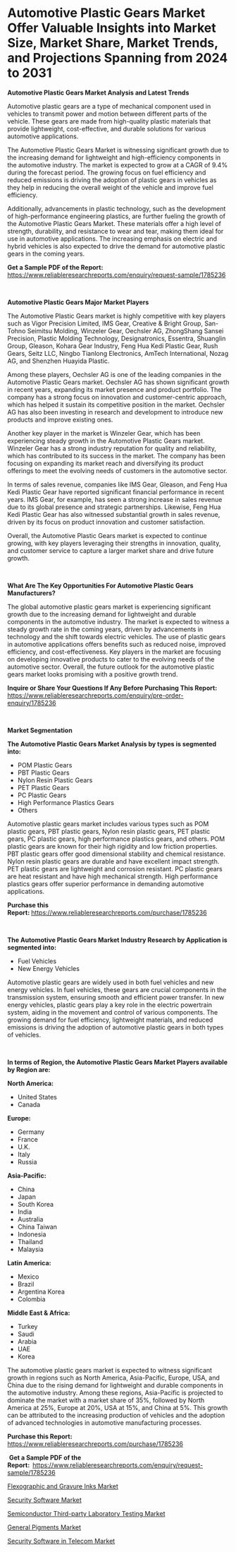 <p><h1>Automotive Plastic Gears Market Offer Valuable Insights into Market Size, Market Share, Market Trends, and Projections Spanning from 2024 to 2031</h1></p><p><strong>Automotive Plastic Gears Market Analysis and Latest Trends</strong></p>
<p><p>Automotive plastic gears are a type of mechanical component used in vehicles to transmit power and motion between different parts of the vehicle. These gears are made from high-quality plastic materials that provide lightweight, cost-effective, and durable solutions for various automotive applications.</p><p>The Automotive Plastic Gears Market is witnessing significant growth due to the increasing demand for lightweight and high-efficiency components in the automotive industry. The market is expected to grow at a CAGR of 9.4% during the forecast period. The growing focus on fuel efficiency and reduced emissions is driving the adoption of plastic gears in vehicles as they help in reducing the overall weight of the vehicle and improve fuel efficiency.</p><p>Additionally, advancements in plastic technology, such as the development of high-performance engineering plastics, are further fueling the growth of the Automotive Plastic Gears Market. These materials offer a high level of strength, durability, and resistance to wear and tear, making them ideal for use in automotive applications. The increasing emphasis on electric and hybrid vehicles is also expected to drive the demand for automotive plastic gears in the coming years.</p></p>
<p><strong>Get a Sample PDF of the Report:&nbsp;</strong> <a href="https://www.reliableresearchreports.com/enquiry/request-sample/1785236">https://www.reliableresearchreports.com/enquiry/request-sample/1785236</a></p>
<p>&nbsp;</p>
<p><strong>Automotive Plastic Gears Major Market Players</strong></p>
<p><p>The Automotive Plastic Gears market is highly competitive with key players such as Vigor Precision Limited, IMS Gear, Creative & Bright Group, San-Tohno Seimitsu Molding, Winzeler Gear, Oechsler AG, ZhongShang Sansei Precision, Plastic Molding Technology, Designatronics, Essentra, Shuanglin Group, Gleason, Kohara Gear Industry, Feng Hua Kedi Plastic Gear, Rush Gears, Seitz LLC, Ningbo Tianlong Electronics, AmTech International, Nozag AG, and Shenzhen Huayida Plastic.</p><p>Among these players, Oechsler AG is one of the leading companies in the Automotive Plastic Gears market. Oechsler AG has shown significant growth in recent years, expanding its market presence and product portfolio. The company has a strong focus on innovation and customer-centric approach, which has helped it sustain its competitive position in the market. Oechsler AG has also been investing in research and development to introduce new products and improve existing ones.</p><p>Another key player in the market is Winzeler Gear, which has been experiencing steady growth in the Automotive Plastic Gears market. Winzeler Gear has a strong industry reputation for quality and reliability, which has contributed to its success in the market. The company has been focusing on expanding its market reach and diversifying its product offerings to meet the evolving needs of customers in the automotive sector.</p><p>In terms of sales revenue, companies like IMS Gear, Gleason, and Feng Hua Kedi Plastic Gear have reported significant financial performance in recent years. IMS Gear, for example, has seen a strong increase in sales revenue due to its global presence and strategic partnerships. Likewise, Feng Hua Kedi Plastic Gear has also witnessed substantial growth in sales revenue, driven by its focus on product innovation and customer satisfaction.</p><p>Overall, the Automotive Plastic Gears market is expected to continue growing, with key players leveraging their strengths in innovation, quality, and customer service to capture a larger market share and drive future growth.</p></p>
<p>&nbsp;</p>
<p><strong>What Are The Key Opportunities For Automotive Plastic Gears Manufacturers?</strong></p>
<p><p>The global automotive plastic gears market is experiencing significant growth due to the increasing demand for lightweight and durable components in the automotive industry. The market is expected to witness a steady growth rate in the coming years, driven by advancements in technology and the shift towards electric vehicles. The use of plastic gears in automotive applications offers benefits such as reduced noise, improved efficiency, and cost-effectiveness. Key players in the market are focusing on developing innovative products to cater to the evolving needs of the automotive sector. Overall, the future outlook for the automotive plastic gears market looks promising with a positive growth trend.</p></p>
<p><strong>Inquire or Share Your Questions If Any Before Purchasing This Report:</strong> <a href="https://www.reliableresearchreports.com/enquiry/pre-order-enquiry/1785236">https://www.reliableresearchreports.com/enquiry/pre-order-enquiry/1785236</a></p>
<p>&nbsp;</p>
<p><strong>Market Segmentation</strong></p>
<p><strong>The Automotive Plastic Gears Market Analysis by types is segmented into:</strong></p>
<p><ul><li>POM Plastic Gears</li><li>PBT Plastic Gears</li><li>Nylon Resin Plastic Gears</li><li>PET Plastic Gears</li><li>PC Plastic Gears</li><li>High Performance Plastics Gears</li><li>Others</li></ul></p>
<p><p>Automotive plastic gears market includes various types such as POM plastic gears, PBT plastic gears, Nylon resin plastic gears, PET plastic gears, PC plastic gears, high performance plastics gears, and others. POM plastic gears are known for their high rigidity and low friction properties. PBT plastic gears offer good dimensional stability and chemical resistance. Nylon resin plastic gears are durable and have excellent impact strength. PET plastic gears are lightweight and corrosion resistant. PC plastic gears are heat resistant and have high mechanical strength. High performance plastics gears offer superior performance in demanding automotive applications.</p></p>
<p><strong>Purchase this Report:&nbsp;</strong><a href="https://www.reliableresearchreports.com/purchase/1785236">https://www.reliableresearchreports.com/purchase/1785236</a></p>
<p>&nbsp;</p>
<p><strong>The Automotive Plastic Gears Market Industry Research by Application is segmented into:</strong></p>
<p><ul><li>Fuel Vehicles</li><li>New Energy Vehicles</li></ul></p>
<p><p>Automotive plastic gears are widely used in both fuel vehicles and new energy vehicles. In fuel vehicles, these gears are crucial components in the transmission system, ensuring smooth and efficient power transfer. In new energy vehicles, plastic gears play a key role in the electric powertrain system, aiding in the movement and control of various components. The growing demand for fuel efficiency, lightweight materials, and reduced emissions is driving the adoption of automotive plastic gears in both types of vehicles.</p></p>
<p>&nbsp;</p>
<p><strong>In terms of Region, the Automotive Plastic Gears Market Players available by Region are:</strong></p>
<p>
    <p> <strong> North America: </strong>
        <ul>
            <li>United States</li>
            <li>Canada</li>
        </ul>
        </p> 
    <p> <strong> Europe: </strong>
        <ul>
            <li>Germany</li>
            <li>France</li>
            <li>U.K.</li>
            <li>Italy</li>
            <li>Russia</li>
        </ul>
        </p> 
    <p> <strong> Asia-Pacific: </strong>
        <ul>
            <li>China</li>
            <li>Japan</li>
            <li>South Korea</li>
            <li>India</li>
            <li>Australia</li>
            <li>China Taiwan</li>
            <li>Indonesia</li>
            <li>Thailand</li>
            <li>Malaysia</li>
        </ul>
        </p> 
    <p> <strong> Latin America: </strong>
        <ul>
            <li>Mexico</li>
            <li>Brazil</li>
            <li>Argentina Korea</li>
            <li>Colombia</li>
        </ul>
        </p> 
    <p> <strong> Middle East & Africa: </strong>
        <ul>
            <li>Turkey</li>
            <li>Saudi</li>
            <li>Arabia</li>
            <li>UAE</li>
            <li>Korea</li>
        </ul>
    </p>
    </p>
<p><p>The automotive plastic gears market is expected to witness significant growth in regions such as North America, Asia-Pacific, Europe, USA, and China due to the rising demand for lightweight and durable components in the automotive industry. Among these regions, Asia-Pacific is projected to dominate the market with a market share of 35%, followed by North America at 25%, Europe at 20%, USA at 15%, and China at 5%. This growth can be attributed to the increasing production of vehicles and the adoption of advanced technologies in automotive manufacturing processes.</p></p>
<p><strong>Purchase this Report: </strong><a href="https://www.reliableresearchreports.com/purchase/1785236">https://www.reliableresearchreports.com/purchase/1785236</a></p>
<p>&nbsp;<strong>Get a Sample PDF of the Report:&nbsp;&nbsp;</strong><a href="https://www.reliableresearchreports.com/enquiry/request-sample/1785236">https://www.reliableresearchreports.com/enquiry/request-sample/1785236</a></p>
<p><strong></strong></p>
<p><p><a href="https://github.com/rahu1506/Market-Research-Report-List-3/blob/main/flexographic-and-gravure-inks-market.md">Flexographic and Gravure Inks Market</a></p><p><a href="https://medium.com/@marieramos20/security-software-market-competitive-analysis-market-trends-and-forecast-to-2031-e30a17ec4b98">Security Software Market</a></p><p><a href="https://issuu.com/reportprime-2/docs/semiconductor-third-party-laboratory-testing-marke">Semiconductor Third-party Laboratory Testing Market</a></p><p><a href="https://github.com/FassouRP/Market-Research-Report-List-3/blob/main/general-pigments-market.md">General Pigments Market</a></p><p><a href="https://medium.com/@marieramos20/decoding-security-software-in-telecom-market-metrics-market-share-trends-and-growth-patterns-1be1ab5951d4">Security Software in Telecom Market</a></p></p>
